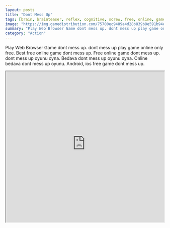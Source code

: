 ```yaml
---
layout: posts
title: "Dont Mess Up"
tags: [brain, brainteaser, reflex, cognitive, screw, free, online, games, oyna, game, free, games, play, play, games]
image: "https://img.gamedistribution.com/75700ec9489a4d28b839b8e591b94ed0-512x384.jpeg"
summary: "Play Web Browser Game dont mess up. dont mess up play game online only free. Best free online game dont mess up. Free online game dont mess up. dont mess up oyunu oyna. Bedava dont mess up oyunu oyna. Online bedava dont mess up oyunu. Android, ios free game dont mess up."
category: "Action"
---
```


Play Web Browser Game dont mess up. dont mess up play game online only free. Best free online game dont mess up. Free online game dont mess up. dont mess up oyunu oyna. Bedava dont mess up oyunu oyna. Online bedava dont mess up oyunu. Android, ios free game dont mess up.

<iframe width="100%" height="480px;" src="https://html5.gamedistribution.com/75700ec9489a4d28b839b8e591b94ed0/"></iframe>
